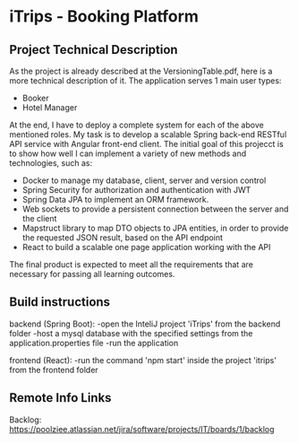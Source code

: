 # iTrips - Booking Platform

## Project Technical Description

As the project is already described at the VersioningTable.pdf, here is a more technical description of it.
The application serves 1 main user types:
- Booker
- Hotel Manager

At the end, I have to deploy a complete system for each of the above mentioned roles.
My task is to develop a scalable Spring back-end RESTful API service with Angular front-end client.
The initial goal of this projecct is to show how well I can implement a variety of new methods and technologies, such as:

- Docker to manage my database, client, server and version control
- Spring Security for authorization and authentication with JWT
- Spring Data JPA to implement an ORM framework.
- Web sockets to provide a persistent connection between the server and the client
- Mapstruct library to map DTO objects to JPA entities, in order to provide the requested JSON result, based on the API endpoint
- React to build a scalable one page application working with the API

The final product is expected to meet all the requirements that are necessary for passing all learning outcomes.

## Build instructions

backend (Spring Boot):
	-open the InteliJ project 'iTrips' from the backend folder
	-host a mysql database with the specified settings from the application.properties file
	-run the application

frontend (React):
	-run the command 'npm start' inside the project 'itrips' from the frontend folder

## Remote Info Links

Backlog:  https://poolziee.atlassian.net/jira/software/projects/IT/boards/1/backlog

